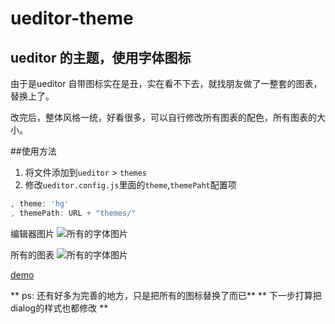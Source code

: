 # ueditor-theme

## ueditor 的主题，使用字体图标

由于是ueditor 自带图标实在是丑，实在看不下去，就找朋友做了一整套的图表，替换上了。

改完后，整体风格一统，好看很多，可以自行修改所有图表的配色，所有图表的大小。




##使用方法
1. 将文件添加到`ueditor` > `themes`
2. 修改`ueditor.config.js`里面的`theme`,`themePaht`配置项
```javascript
, theme: 'hg'
, themePath: URL + "themes/"
```

编辑器图片
![所有的字体图片](http://7xq3ic.com1.z0.glb.clouddn.com/ueditor-preview.png "使用图标后的预览图")


所有的图表
![所有的字体图片](http://7xq3ic.com1.z0.glb.clouddn.com/ueditor-fonts.png "所有的图标")


[demo](http://ueditor.87hg.cn)

** ps: 还有好多为完善的地方，只是把所有的图标替换了而已**
** 下一步打算把dialog的样式也都修改 **
